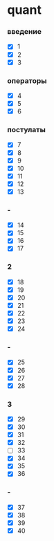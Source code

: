 # quant

### введение
- [x] 1
- [x] 2
- [x] 3
### операторы
- [x] 4
- [x] 5
- [x] 6
### постулаты
- [x] 7
- [x] 8
- [x] 9
- [x] 10
- [x] 11
- [x] 12
- [x] 13
### -
- [x] 14
- [x] 15
- [x] 16
- [x] 17
### 2
- [x] 18
- [x] 19
- [x] 20
- [x] 21
- [x] 22
- [x] 23
- [x] 24
### -
- [x] 25
- [x] 26
- [x] 27
- [x] 28
### 3
- [x] 29
- [x] 30
- [x] 31
- [x] 32
- [ ] 33
- [x] 34
- [x] 35
- [x] 36
### -
- [x] 37
- [x] 38
- [x] 39
- [x] 40

